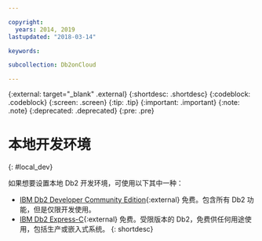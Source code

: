 ```yaml
---

copyright:
  years: 2014, 2019
lastupdated: "2018-03-14"

keywords: 

subcollection: Db2onCloud

---
```


<!-- Attribute definitions --> 
{:external: target="_blank" .external}
{:shortdesc: .shortdesc}
{:codeblock: .codeblock}
{:screen: .screen}
{:tip: .tip}
{:important: .important}
{:note: .note}
{:deprecated: .deprecated}
{:pre: .pre}

# 本地开发环境
{: #local_dev}

如果想要设置本地 Db2 开发环境，可使用以下其中一种：

* [IBM Db2 Developer Community Edition](https://www.ibm.com/us-en/marketplace/ibm-db2-direct-and-developer-editions){:external} 免费。包含所有 Db2 功能，但是仅限开发使用。
* [IBM Db2 Express-C](https://www.ibm.com/developerworks/downloads/im/db2express/){:external} 免费。受限版本的 Db2，免费供任何用途使用，包括生产或嵌入式系统。
{: shortdesc}
